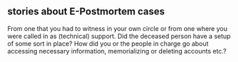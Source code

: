 ## stories about E-Postmortem cases 

From one that you had to witness in your own circle or from one where you were called in as (technical) support.
Did the deceased person have a setup of some sort in place? How did you or the people in charge go about accessing necessary information, memorializing or deleting accounts etc.?
